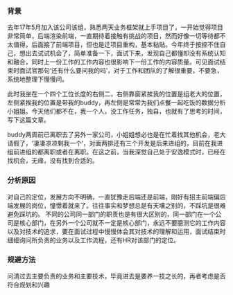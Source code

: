 ### 背景
去年17年5月加入该公司该组，熟悉两天业务框架就上手项目了，一开始觉得项目非常简单，后端渲染前端，一直期待着接触有挑战的项目，然而好像一切等待都不太值得，后面接了前端项目，但也是迁项目重构，基本粘贴。今年终于按捺不住自己，想出去试试机会了，简单准备一下，面试下来，发现自己都懂却没有系统认知和融合，同时上一份工作的工作内容也很影响下一份工作的内容质量。可见面试结束时面试官那句‘还有什么要问我的吗’，对于工作和团队的了解很重要，不要急，系统地整理下慢慢问。

此时我坐在一个四个工位长度的右侧二，右侧靠窗紧挨我的位置是组老大的位置，左侧紧挨我的位置是带我的buddy，再左侧是常常为我们点餐一起吃饭的数据分析小姐姐。今天他们都不在，我一个人，没工作任务，独自，也就有了思考的时间，写下这篇文章。

buddy两周前已离职去了另外一家公司，小姐姐想必也是在忙着找其他机会，老大请假了，‘凄凄凉凉剩我一个’，对面两排还有三个开发是后来进组的，目前在我进组前进组的都离职或者在离职。在这之前，当我深觉自己处于安逸模式时，已经在找机会，无缘，没有找到合适的。

### 分析原因

对自己的定位，发展方向不明确，一直犹豫走后端还是前端，刚好有招主前端偏后端发展的岗位，憧憬着就来了。往往事实和梦想总是有天壤之别的，不踩坑是很难避免踩坑的。
不同的公司同一部门的职责也是有很大区别的，同一部门在一个公司是核心部门，在另外一个公司就不一定是核心部门，永远不要臆测它的工作内容以及对技术的追求，要在面试过程中慢慢体会其对技术的理解和运用，面试结束时细细询问所负责的业务以及工作流程，还有HR对该部门的定位。

### 规避方法

问清过去主要负责的业务和主要技术，毕竟进去是要养一技之长的，再者考虑是否符合规划和兴趣
